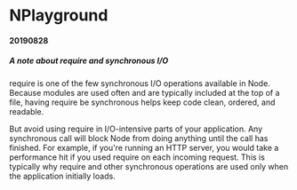 # NPlayground

#### 20190828
##### A note about require and synchronous I/O
require is one of the few synchronous I/O operations available in Node. Because modules are used often and are typically included at the top of a file, having require be synchronous helps keep code clean, ordered, and readable.

But avoid using require in I/O-intensive parts of your application. Any synchronous call will block Node from doing anything until the call has finished. For example, if you're running an HTTP server, you would take a performance hit if you used require on each incoming request. This is typically why require and other synchronous operations are used only when the application initially loads.

